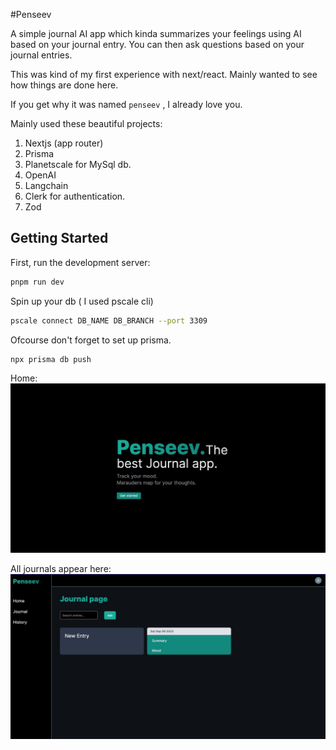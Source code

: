 #Penseev

A simple journal AI app which kinda summarizes your feelings using AI based on your journal entry. You can then ask questions based on your journal entries.

This was kind of my first experience with next/react. Mainly wanted to see how things are done here.

If you get why it was named `penseev` , I already love you.

Mainly used these beautiful projects:

1. Nextjs (app router)
2. Prisma
3. Planetscale for MySql db.
4. OpenAI
5. Langchain
6. Clerk for authentication.
7. Zod

## Getting Started

First, run the development server:

```bash
pnpm run dev
```

Spin up your db ( I used pscale cli)

```bash
pscale connect DB_NAME DB_BRANCH --port 3309
```

Ofcourse don't forget to set up prisma.

```bash
npx prisma db push
```

Home:
![Alt text](image-1.png)

All journals appear here:
![Alt text](image.png)
